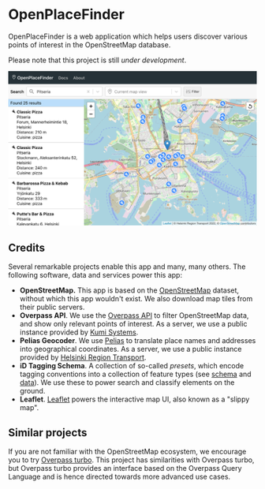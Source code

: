 # OpenPlaceFinder

OpenPlaceFinder is a web application which helps users discover various points of interest in the OpenStreetMap database.

Please note that this project is still *under development*.

![A screenshot showing pizza restaurants in downtown Helsinki](docs/img/pizza-restaurants.png)

## Credits

Several remarkable projects enable this app and many, many others. The following software, data and services power this app:

- **OpenStreetMap.** This app is based on the [OpenStreetMap](https://www.openstreetmap.org) dataset, without which this app wouldn't exist. We also download map tiles from their public servers.
- **Overpass API**. We use the [Overpass API](https://overpass-api.de) to filter OpenStreetMap data, and show only relevant points of interest. As a server, we use a public instance provided by [Kumi Systems](https://overpass.kumi.systems/).
- **Pelias Geocoder**. We use [Pelias](https://pelias.io) to translate place names and addresses into geographical coordinates. As a server, we use a public instance provided by [Helsinki Region Transport](https://digitransit.fi/en/developers/apis/).
- **iD Tagging Schema**. A collection of so-called *presets*, which encode tagging conventions into a collection of feature types (see [schema](https://github.com/ideditor/schema-builder) and [data](https://github.com/openstreetmap/id-tagging-schema)). We use these to power search and classify elements on the ground.
- **Leaflet**. [Leaflet](https://leafletjs.com/) powers the interactive map UI, also known as a "slippy map".

## Similar projects

If you are not familiar with the OpenStreetMap ecosystem, we encourage you to try [Overpass turbo](https://overpass-turbo.eu). This project has similarities with Overpass turbo, but Overpass turbo provides an interface based on the Overpass Query Language and is hence directed towards more advanced use cases.
